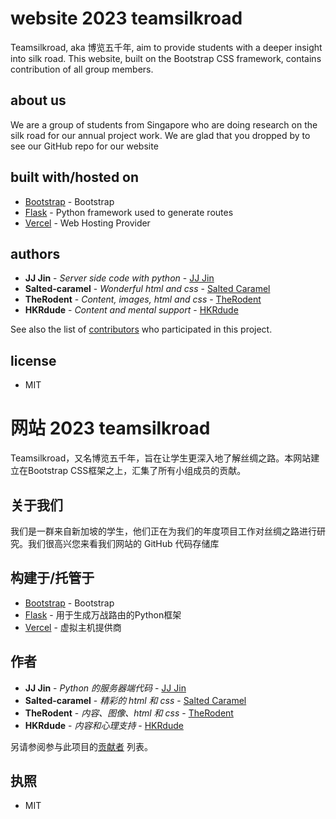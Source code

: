# website 2023 teamsilkroad
Teamsilkroad, aka 博览五千年, aim to provide students with a deeper insight into silk road. This website, built on the Bootstrap CSS framework, contains contribution of all group members.

## about us
We are a group of students from Singapore who are doing research on the silk road for our annual project work. We are glad that you dropped by to see our GitHub repo for our website

## built with/hosted on

* [Bootstrap](https://getbootstrap.com/docs/5.3/getting-started/introduction/) - Bootstrap
* [Flask](https://flask.palletsprojects.com/en/2.2.x/) - Python framework used to generate routes
* [Vercel](https://vercel.com/) - Web Hosting Provider

## authors

* **JJ Jin** - *Server side code with python* - [JJ Jin](https://github.com/JIN-ZIJIE)
* **Salted-caramel** - *Wonderful html and css* - [Salted Caramel](https://github.com/salted-caramel)
* **TheRodent** - *Content, images, html and css* - [TheRodent](https://github.com/TheRodent)
* **HKRdude** - *Content and mental support* - [HKRdude](https://github.com/HKRdude)

See also the list of [contributors](https://github.com/JIN-ZIJIE/website-2023/graphs/contributors) who participated in this project.

## license
* MIT




# 网站 2023 teamsilkroad
Teamsilkroad，又名博览五千年，旨在让学生更深入地了解丝绸之路。本网站建立在Bootstrap CSS框架之上，汇集了所有小组成员的贡献。

## 关于我们
我们是一群来自新加坡的学生，他们正在为我们的年度项目工作对丝绸之路进行研究。我们很高兴您来看我们网站的 GitHub 代码存储库

## 构建于/托管于

* [Bootstrap](https://getbootstrap.com/docs/5.3/getting-started/introduction/) - Bootstrap
* [Flask](https://flask.palletsprojects.com/en/2.2.x/) - 用于生成万战路由的Python框架
* [Vercel](https://vercel.com/) - 虚拟主机提供商

## 作者

* **JJ Jin** - *Python 的服务器端代码* - [JJ Jin](https://github.com/JIN-ZIJIE)
* **Salted-caramel** - *精彩的 html 和 css* - [Salted Caramel](https://github.com/salted-caramel)
* **TheRodent** - *内容、图像、html 和 css* - [TheRodent](https://github.com/TheRodent)
* **HKRdude** - *内容和心理支持* - [HKRdude](https://github.com/HKRdude)

另请参阅参与此项目的[贡献者](https://github.com/JIN-ZIJIE/website-2023/graphs/contributors) 列表。

## 执照
* MIT
